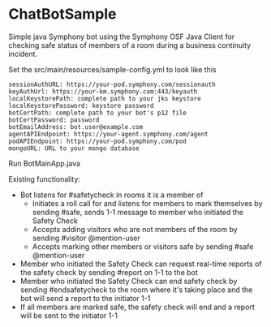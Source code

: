 # ChatBotSample
Simple java Symphony bot using the Symphony OSF Java Client for checking safe status of members of a room during a business continuity incident.

Set the src/main/resources/sample-config.yml to look like this

    sessionAuthURL: https://your-pod.symphony.com/sessionauth
    keyAuthUrl: https://your-km.symphony.com:443/keyauth
    localKeystorePath: complete path to your jks keystore
    localKeystorePassword: keystore password
    botCertPath: complete path to your bot's p12 file
    botCertPassword: password
    botEmailAddress: bot.user@example.com
    agentAPIEndpoint: https://your-agent.symphony.com/agent
    podAPIEndpoint: https://your-pod.symphony.com/pod
    mongoURL: URL to your mongo database

Run BotMainApp.java

Existing functionality:

- Bot listens for #safetycheck in rooms it is a member of
    - Initiates a roll call for and listens for members to mark themselves by sending #safe, sends 1-1 message to member who initiated the Safety Check
    - Accepts adding visitors who are not members of the room by sending #visitor @mention-user
    - Accepts marking other members or visitors safe by sending #safe @mention-user
- Member who initiated the Safety Check can request real-time reports of the safety check by sending #report on 1-1 to the bot
- Member who initiated the Safety Check can end safety check by sending #endsafetycheck to the room where it's taking place and the bot will send a report to the initiator 1-1
- If all members are marked safe, the safety check will end and a report will be sent to the initiator 1-1
